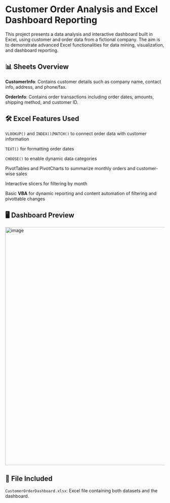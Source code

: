 # Customer Order Analysis and Excel Dashboard Reporting
This project presents a data analysis and interactive dashboard built in Excel, using customer and order data from a fictional company. The aim is to demonstrate advanced Excel functionalities for data mining, visualization, and dashboard reporting.

## 📊 Sheets Overview
**CustomerInfo**: Contains customer details such as company name, contact info, address, and phone/fax.

**OrderInfo**: Contains order transactions including order dates, amounts, shipping method, and customer ID.

## 🛠️ Excel Features Used

`VLOOKUP()` and `INDEX()`/`MATCH()` to connect order data with customer information

`TEXT()` for formatting order dates

`CHOOSE()` to enable dynamic data categories

PivotTables and PivotCharts to summarize monthly orders and customer-wise sales

Interactive slicers for filtering by month

Basic **VBA** for dynamic reporting and content automation of filtering and pivottable changes

## 🖥️ Dashboard Preview

<img width="752" alt="image" src="https://github.com/user-attachments/assets/a0f85ff8-8940-42dd-bf69-e7676f8d1aa0" />

## 📁 File Included

 `CustomerOrderDashboard.xlsx`: Excel file containing both datasets and the dashboard.

